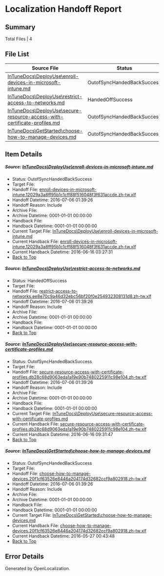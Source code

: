 # <a name='report-top'></a> Localization Handoff Report

## Summary
 Total Files | 4

## File List
 Source File | Status | Details 
 ----------- | ------ | ------- 
 [InTuneDocs\DeployUse\enroll-devices-in-microsoft-intune.md](https://github.com/Microsoft/IntuneDocs-pr/blob/4a7c6d8f4e47f050888e9fcf5edfa586c4a24065/InTuneDocs/DeployUse/enroll-devices-in-microsoft-intune.md) | OutofSyncHandedBackSuccess | [Details](#0fb99a1f920b8d9f9142bac5c20681ee80dbbdb839)
 [InTuneDocs\DeployUse\restrict-access-to-networks.md](https://github.com/Microsoft/IntuneDocs-pr/blob/f79c4d3844bf08d7fa2cbe303e6dc6199db42f14/InTuneDocs/DeployUse/restrict-access-to-networks.md) | HandedOffSuccess | [Details](#e983f4045d7e5e075edf1ccb10950b28b4acab8b230)
 [InTuneDocs\DeployUse\secure-resource-access-with-certificate-profiles.md](https://github.com/Microsoft/IntuneDocs-pr/blob/f79c4d3844bf08d7fa2cbe303e6dc6199db42f14/InTuneDocs/DeployUse/secure-resource-access-with-certificate-profiles.md) | OutofSyncHandedBackSuccess | [Details](#afe108940173ad5fc445c411cd5110a35d768632237)
 [InTuneDocs\GetStarted\choose-how-to-manage-devices.md](https://github.com/Microsoft/IntuneDocs-pr/blob/4a7c6d8f4e47f050888e9fcf5edfa586c4a24065/InTuneDocs/GetStarted/choose-how-to-manage-devices.md) | OutofSyncHandedBackSuccess | [Details](#502a08c1bf49057220917d929a8ffe0b98d3de2a494)

## Item Details
##### <a name='0fb99a1f920b8d9f9142bac5c20681ee80dbbdb839'></a> Source: [InTuneDocs\DeployUse\enroll-devices-in-microsoft-intune.md](https://github.com/Microsoft/IntuneDocs-pr/blob/4a7c6d8f4e47f050888e9fcf5edfa586c4a24065/InTuneDocs/DeployUse/enroll-devices-in-microsoft-intune.md)
* Status: OutofSyncHandedBackSuccess
* Target File: 
* Handoff File: [enroll-devices-in-microsoft-intune.12029a3a8ff95b1c1cff88f516048f3f631accde.zh-tw.xlf](https://github.com/Microsoft/EM.handoff/blob/0378e5326cd1fec5cdaa8f7df9d42132ece45cea/ol-handoff/Microsoft/IntuneDocs-pr.zh-tw/master/enroll-devices-in-microsoft-intune.12029a3a8ff95b1c1cff88f516048f3f631accde.zh-tw.xlf)
* Handoff Datetime: 2016-07-06 01:39:26
* Handoff Reason: Include
* Archive File: 
* Archive Datetime: 0001-01-01 00:00:00
* Handback File: 
* Handback Datetime: 0001-01-01 00:00:00
* Current Target File: [InTuneDocs\DeployUse\enroll-devices-in-microsoft-intune.md](https://github.com/Microsoft/IntuneDocs-pr.zh-tw/blob/51fefcaee286bbd51317a63abb8d4e942de1ff82/InTuneDocs/DeployUse/enroll-devices-in-microsoft-intune.md)
* Current Handback File: [enroll-devices-in-microsoft-intune.12029a3a8ff95b1c1cff88f516048f3f631accde.zh-tw.xlf](https://github.com/Microsoft/EM.handback/blob/76623073fa9a17506b08acb8ae789801852f40eb/ol-handback/Microsoft/IntuneDocs-pr.zh-tw/master/enroll-devices-in-microsoft-intune.12029a3a8ff95b1c1cff88f516048f3f631accde.zh-tw.xlf)
* Current Handback Datetime: 2016-06-16 03:27:31
* [Back to Top](#report-top)

##### <a name='e983f4045d7e5e075edf1ccb10950b28b4acab8b230'></a> Source: [InTuneDocs\DeployUse\restrict-access-to-networks.md](https://github.com/Microsoft/IntuneDocs-pr/blob/f79c4d3844bf08d7fa2cbe303e6dc6199db42f14/InTuneDocs/DeployUse/restrict-access-to-networks.md)
* Status: HandedOffSuccess
* Target File: 
* Handoff File: [restrict-access-to-networks.ee8e70c9a46d32ebc56bf20f0e254932308131d8.zh-tw.xlf](https://github.com/Microsoft/EM.handoff/blob/0378e5326cd1fec5cdaa8f7df9d42132ece45cea/ol-handoff/Microsoft/IntuneDocs-pr.zh-tw/master/restrict-access-to-networks.ee8e70c9a46d32ebc56bf20f0e254932308131d8.zh-tw.xlf)
* Handoff Datetime: 2016-07-06 01:39:26
* Handoff Reason: Include
* Archive File: 
* Archive Datetime: 0001-01-01 00:00:00
* Handback File: 
* Handback Datetime: 0001-01-01 00:00:00
* [Back to Top](#report-top)

##### <a name='afe108940173ad5fc445c411cd5110a35d768632237'></a> Source: [InTuneDocs\DeployUse\secure-resource-access-with-certificate-profiles.md](https://github.com/Microsoft/IntuneDocs-pr/blob/f79c4d3844bf08d7fa2cbe303e6dc6199db42f14/InTuneDocs/DeployUse/secure-resource-access-with-certificate-profiles.md)
* Status: OutofSyncHandedBackSuccess
* Target File: 
* Handoff File: [secure-resource-access-with-certificate-profiles.db28c68d9063eda1a19e90b7480225911c98e104.zh-tw.xlf](https://github.com/Microsoft/EM.handoff/blob/0378e5326cd1fec5cdaa8f7df9d42132ece45cea/ol-handoff/Microsoft/IntuneDocs-pr.zh-tw/master/secure-resource-access-with-certificate-profiles.db28c68d9063eda1a19e90b7480225911c98e104.zh-tw.xlf)
* Handoff Datetime: 2016-07-06 01:39:26
* Handoff Reason: Include
* Archive File: 
* Archive Datetime: 0001-01-01 00:00:00
* Handback File: 
* Handback Datetime: 0001-01-01 00:00:00
* Current Target File: [InTuneDocs\DeployUse\secure-resource-access-with-certificate-profiles.md](https://github.com/Microsoft/IntuneDocs-pr.zh-tw/blob/90e6463fc2d456158ef3e15fea176fea2ac9f5c3/InTuneDocs/DeployUse/secure-resource-access-with-certificate-profiles.md)
* Current Handback File: [secure-resource-access-with-certificate-profiles.db28c68d9063eda1a19e90b7480225911c98e104.zh-tw.xlf](https://github.com/Microsoft/EM.handback/blob/89c4a404df47f88a56bee281a58b9385207905e9/ol-handback/Microsoft/IntuneDocs-pr.zh-tw/master/secure-resource-access-with-certificate-profiles.db28c68d9063eda1a19e90b7480225911c98e104.zh-tw.xlf)
* Current Handback Datetime: 2016-06-16 09:31:47
* [Back to Top](#report-top)

##### <a name='502a08c1bf49057220917d929a8ffe0b98d3de2a494'></a> Source: [InTuneDocs\GetStarted\choose-how-to-manage-devices.md](https://github.com/Microsoft/IntuneDocs-pr/blob/4a7c6d8f4e47f050888e9fcf5edfa586c4a24065/InTuneDocs/GetStarted/choose-how-to-manage-devices.md)
* Status: OutofSyncHandedBackSuccess
* Target File: 
* Handoff File: [choose-how-to-manage-devices.20f1cf63526e8446a204174d32682ccf9a802918.zh-tw.xlf](https://github.com/Microsoft/EM.handoff/blob/0378e5326cd1fec5cdaa8f7df9d42132ece45cea/ol-handoff/Microsoft/IntuneDocs-pr.zh-tw/master/choose-how-to-manage-devices.20f1cf63526e8446a204174d32682ccf9a802918.zh-tw.xlf)
* Handoff Datetime: 2016-07-06 01:39:26
* Handoff Reason: Include
* Archive File: 
* Archive Datetime: 0001-01-01 00:00:00
* Handback File: 
* Handback Datetime: 0001-01-01 00:00:00
* Current Target File: [InTuneDocs\GetStarted\choose-how-to-manage-devices.md](https://github.com/Microsoft/IntuneDocs-pr.zh-tw/blob/888b2cf9711d4993ea2dae667a6b4ab2e494cbf7/InTuneDocs/GetStarted/choose-how-to-manage-devices.md)
* Current Handback File: [choose-how-to-manage-devices.20f1cf63526e8446a204174d32682ccf9a802918.zh-tw.xlf](https://github.com/Microsoft/EM.handback/blob/eba56c3beb054d947d9743c83b6a1f701959b4bc/ol-handback/Microsoft/IntuneDocs-pr.zh-tw/master/choose-how-to-manage-devices.20f1cf63526e8446a204174d32682ccf9a802918.zh-tw.xlf)
* Current Handback Datetime: 2016-05-27 00:43:48
* [Back to Top](#report-top)


## Error Details

Generated by OpenLocalization.
